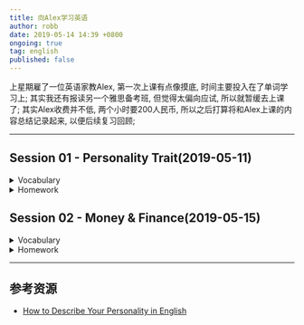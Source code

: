 ```yaml
---
title: 向Alex学习英语
author: robb
date: 2019-05-14 14:39 +0800
ongoing: true
tag: english
published: false
---
```

上星期雇了一位英语家教Alex, 第一次上课有点像摸底, 时间主要投入在了单词学习上; 其实我还有报读另一个雅思备考班, 但觉得太偏向应试, 所以就暂缓去上课了; 其实Alex收费并不低, 两个小时要200人民币, 所以之后打算将和Alex上课的内容总结记录起来, 以便后续复习回顾;

---

## Session 01 - Personality Trait(2019-05-11)

<details>
  <summary>Vocabulary</summary>

TODO

</details>
<details>
  <summary>Homework</summary>

TODO

</details>

## Session 02 - Money & Finance(2019-05-15)

<details>
  <summary>Vocabulary</summary>

TODO

</details>
<details>
  <summary>Homework</summary>

TODO

</details>

---

## 参考资源
* [How to Describe Your Personality in English](https://www.speakconfidentenglish.com/describe-your-personality-english/)
